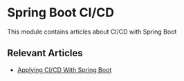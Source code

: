 # Spring Boot CI/CD

This module contains articles about CI/CD with Spring Boot

## Relevant Articles

- [Applying CI/CD With Spring Boot](https://www.nabgc.com/spring-boot-ci-cd)
